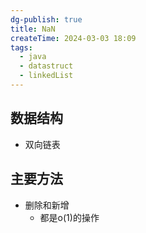 ```yaml
---
dg-publish: true
title: NaN
createTime: 2024-03-03 18:09
tags:
  - java
  - datastruct
  - linkedList
---
```

##  数据结构
 - 双向链表
## 主要方法
-  删除和新增
	- 都是o(1)的操作

